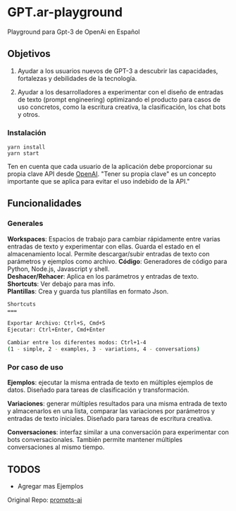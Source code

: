 # GPT.ar-playground

Playground para Gpt-3 de OpenAi en Español

## Objetivos

1. Ayudar a los usuarios nuevos de GPT-3 a descubrir las capacidades, fortalezas y debilidades de la tecnología.  

2. Ayudar a los desarrolladores a experimentar con el diseño de entradas de texto (prompt engineering) optimizando el producto para casos de uso concretos, como la escritura creativa, la clasificación, los chat bots y otros.  

### Instalación

```shell script
yarn install 
yarn start
```

Ten en cuenta que cada usuario de la aplicación debe proporcionar su propia clave API desde [OpenAI](https://beta.openai.com/).
"Tener su propia clave" es un concepto importante que se aplica para evitar el uso indebido de la API."

## Funcionalidades

### Generales

**Workspaces**: Espacios de trabajo para cambiar rápidamente entre varias entradas de texto y experimentar con ellas. Guarda el estado en el almacenamiento local. Permite descargar/subir entradas de texto con parámetros y ejemplos como archivo.
**Código**: Generadores de código para Python, Node.js, Javascript y shell.  
**Deshacer/Rehacer**: Aplica en los parámetros y entradas de texto.  
**Shortcuts**: Ver debajo para mas info.  
**Plantillas**: Crea y guarda tus plantillas en formato Json.  

```bash
Shortcuts
===

Exportar Archivo: Ctrl+S, Cmd+S
Ejecutar: Ctrl+Enter, Cmd+Enter

Cambiar entre los diferentes modos: Ctrl+1-4 
(1 - simple, 2 - examples, 3 - variations, 4 - conversations)
```

### Por caso de uso

**Ejemplos**: ejecutar la misma entrada de texto en múltiples ejemplos de datos. Diseñado para tareas de clasificación y transformación.  

**Variaciones**: generar múltiples resultados para una misma entrada de texto y almacenarlos en una lista, comparar las variaciones por parámetros y entradas de texto iniciales. Diseñado para tareas de escritura creativa.  

**Conversaciones**: interfaz similar a una conversación para experimentar con bots conversacionales. También permite mantener múltiples conversaciones al mismo tiempo.  

## TODOS

- Agregar mas Ejemplos

Original Repo: [prompts-ai](https://github.com/sevazhidkov/prompts-ai)
